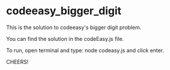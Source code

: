 # codeeasy_bigger_digit

This is the solution to codeeasy's bigger digit problem.

You can find the solution in the codeEasy.js file.

To run, open terminal and type: node codeasy.js and click enter.

CHEERS!
